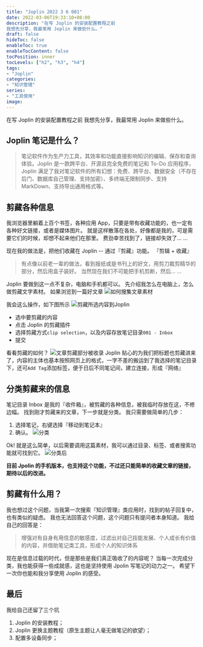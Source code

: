 ```yaml
---
title: "Joplin 2022 3 6 001"
date: 2022-03-06T19:33:10+08:00
description: "在写 Joplin 的安装配置教程之前
我想先分享，我最常用 Joplin 来做些什么。"
draft: false
hideToc: false
enableToc: true
enableTocContent: false
tocPosition: inner
tocLevels: ["h2", "h3", "h4"]
tags:
- "Joplin"
categories:
- "知识管理"
series:
- "工具使用"
image:
---
```


在写 Joplin 的安装配置教程之前
我想先分享，我最常用 Joplin 来做些什么。

## Joplin 笔记是什么？
>笔记软件作为生产力工具，其效率和功能直接影响知识的编辑、保存和查询体验。Joplin 是一款跨平台、开源且完全免费的笔记和 To-Do 应用程序，Joplin 满足了我对笔记软件的所有幻想：免费、跨平台、数据安全（不存在后门、数据库自己管理、支持加密）、多终端无限制同步、支持 MarkDown、支持导出通用格式等。

## 剪藏各种信息
我浏览器里躺着上百个书签，各种应用 App，只要是带有收藏功能的，也一定有各种好文链接，或者是媒体图片。
就是这样散落在各处，好像都是我的，可是需要它们的时候，却想不起来他们在那里。
费劲幸苦找到了，链接却失效了... ...

现在我的做法是，把他们收藏在 Joplin -- 通过『剪藏』功能。
『剪辑 + 收藏』
>有点像以前老一辈的做法，看到报纸或是书刊上的好文，用剪刀裁剪精华的部分，然后用盒子装好。
>当然现在我们不可能把手机剪断，然后... ...

Joplin 要做到这一点不复杂，电脑和手机都可以。
先介绍我怎么在电脑上，怎么做剪藏文字素材。
如果浏览到一篇好文章
![如何搜集文章素材](https://s2.loli.net/2022/03/06/aUsNviSKzkbofrt.png)

我会这么操作，如下图所示
![剪藏所选内容到Joplin](https://s2.loli.net/2022/03/06/pr8N2DWmovqRsxk.gif)
- 选中要剪藏的内容
- 点击 Joplin 的剪藏插件
- 选择剪藏方式`clip selection`，以及内容存放笔记目录`001 - Inbox`
- 提交

看看剪藏的如何？
![文章剪藏部分被收录](https://s2.loli.net/2022/03/06/Qx1RVHhLYWcI954.png)
Joplin 贴心的为我们把标题也剪藏进来了，内容的主体也基本按照网页上的格式，一字不差的搬运到了我选择的笔记目录下，还可`Add Tag`添加标签，便于日后不同笔记间，建立连接，形成『网络』

## 分类剪藏来的信息
笔记目录 Inbox 是我的『收件箱』，被剪藏的各种信息，被我临时存放在这，不修边幅。
找到刚才剪藏来的文章，下一步就是分类。
我只需要做简单的几步：
1. 选择笔记，右键选择『移动到笔记本』
2. 确认。
![分类](https://s2.loli.net/2022/03/06/u5oKPLjNTMwkcRz.gif)

Ok! 就是这么简单，以后需要调用这篇素材，我可以通过目录、标签、或者搜索功能就可找到它。
![分类后](https://s2.loli.net/2022/03/06/FZHKTyE7lC1ikDN.png)

**目前 Jpolin 的手机版本，也支持这个功能，不过还只能简单的收藏文章的链接，期待以后的改进。**

## 剪藏有什么用？
我也想过这个问题，当我第一次搜索『知识管理』类应用时，找到的帖子回复中，也有类似的疑虑。
我也无法回答这个问题，这个问题只有提问者本身知道。
我给自己的回答是：

>增强对有自身有用信息的敏感度，过滤出对自己技能发展、个人成长有价值的内容，并借助笔记类工具，形成个人的知识体系

现在是信息过载的时代，但是那些是我们真正吸收了的内容呢？
当每一次完成分类，我也能获得一些成就感，这也是坚持使用 Jpolin 写笔记的动力之一。
希望下一次你也能和我分享使用 Joplin 的感受。

## 最后
我给自己还留了三个坑
1. Joplin 的安装教程；
2. Joplin 更换主题教程（原生主题让人毫无做笔记的欲望）；
3. 配置多设备同步；
